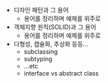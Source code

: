 - 디자인 패턴과 그 용어
	- 용어를 정리하며 예제를 위주로
- 객체지향 원칙(SOLID)과 그 용어
	- 용어를 정리하며 예제를 위주로
- 다형성, 캡슐화, 추상화 등등...
	- subclassing
	- subtyping
	- ...etc
	- interface vs abstract class